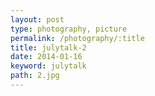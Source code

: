 ```yaml
---
layout: post
type: photography, picture
permalink: /photography/:title
title: julytalk-2
date: 2014-01-16
keyword: julytalk
path: 2.jpg
---
```



